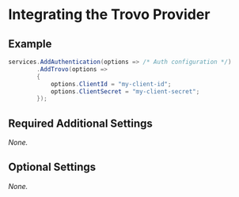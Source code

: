 # Integrating the Trovo Provider

## Example

```csharp
services.AddAuthentication(options => /* Auth configuration */)
        .AddTrovo(options =>
        {
            options.ClientId = "my-client-id";
            options.ClientSecret = "my-client-secret";
        });
```

## Required Additional Settings

_None._

## Optional Settings

_None._